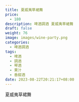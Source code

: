 ```yaml
---
title: 夏威夷草裙舞
price:
  - 180
description: 啤酒調酒 夏威夷草裙舞
draft: false
weight: 76
image: images/wine-party.png
categories:
  - 啤酒調酒
tags:
  - 啤酒
  - 調酒
  - 琴酒
  - 果汁
  - 香甜酒
date: 2023-08-22T20:21:17+08:00
---
```


 夏威夷草裙舞
